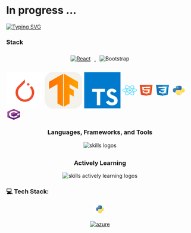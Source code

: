  # In progress ...


<a href="https://git.io/typing-svg#gh-light-mode-only"><img src="https://readme-typing-svg.demolab.com?font=&size=25&pause=1000&color=24EAE1&center=true&vCenter=true&width=435&lines=Hello+there!+;welcome+to+my+profile#gh-light-mode-only" alt="Typing SVG" /></a>

<!-- # 🌐 Socials:
Coursera and other profiles ... -->

### Stack  
<div align="center">
  <a href="https://github.com/ryo-ma/github-profile-trophy#gh-dark-mode-only"> 
    <img style="margin: 10px" src="https://profilinator.rishav.dev/skills-assets/react-original-wordmark.svg#gh-dark-mode-only" alt="React" height="50" />  
  </a>
<img style="margin: 10px" src="https://profilinator.rishav.dev/skills-assets/bootstrap-plain.svg" alt="Bootstrap" height="50" />  
</div>

<div style="display: inline-block"><br>
  <img align="center" height="100" src="assets\pytorch-light.svg"> 
  <img align="center" height="100" src="assets\tensorflow-light.svg"> 
 
  <img align="center" alt="Rafa-Ts" height="100" src="https://raw.githubusercontent.com/devicons/devicon/master/icons/typescript/typescript-plain.svg">
  <img align="center" alt="Rafa-React" height="30" width="40" src="https://raw.githubusercontent.com/devicons/devicon/master/icons/react/react-original.svg">
  <img align="center" alt="Rafa-HTML" height="30" width="40" src="https://raw.githubusercontent.com/devicons/devicon/master/icons/html5/html5-original.svg">
  <img align="center" alt="Rafa-CSS" height="30" width="40" src="https://raw.githubusercontent.com/devicons/devicon/master/icons/css3/css3-original.svg">
  <img align="center" alt="Rafa-Python" height="30" width="40" src="https://raw.githubusercontent.com/devicons/devicon/master/icons/python/python-original.svg">
  <img align="center" alt="Rafa-Csharp" height="30" width="40" src="https://raw.githubusercontent.com/devicons/devicon/master/icons/csharp/csharp-original.svg">
</div>

<div align="center">

<h3> <strong> Languages, Frameworks, and Tools </strong></h3>
<img src="https://skillicons.dev/icons?i=git,github,githubactions,nodejs,webpack,vite,html,css,sass,tailwind,js,ts,react,nextjs,redux,java,cpp,py,firebase,mongodb,mysql,postman,netlify,vercel,figma" alt="skills logos" />
<br> 
<h2></h2>
<h3> <strong> Actively Learning </strong></h3>
<img src="https://skillicons.dev/icons?i=django,tensorflow" alt="skills actively learning logos">
<br>
  
<h3 align="left"> 💻 Tech Stack:</h3> 

<code><img height="30" src="https://raw.githubusercontent.com/github/explore/80688e429a7d4ef2fca1e82350fe8e3517d3494d/topics/python/python.png" alt="python"></code>

<a href="https://azure.microsoft.com/en-in/" target="_blank" rel="noreferrer">
  <img src="https://www.vectorlogo.zone/logos/microsoft_azure/microsoft_azure-icon.svg" alt="azure" width="40" height="40"/>
</a>

</div>

<br/>

<div align="center">
  <a href="https://github.com/ryo-ma/github-profile-trophy#gh-light-mode-only">  <!-- Stats (Light) 
    <img src="https://github-profile-trophy.vercel.app/?username=iaminebriki&margin-w=2&no-bg=true&no-frame=true#gh-light-mode-only" />
  </a>
  <a href="https://github.com/ryo-ma/github-profile-trophy#gh-dark-mode-only">  <!-- Stats (Dark) 
    <img src="https://github-profile-trophy.vercel.app/?username=iaminebriki&theme=nord&margin-w=2&no-bg=true&no-frame=true#gh-dark-mode-only" />
  </a>
</div>

<br/>

<div align="center">
  <a href="https://github.com/anuraghazra/github-readme-stats#gh-light-mode-only">  <!-- Stats (Light) 
    <img src="https://github-readme-stats.vercel.app/api?username=iaminebriki&icon_color=00779A&bg_color=00000000&theme=swift&rank_icon=percentile&show_icons=true&ring_color=00779A#gh-light-mode-only" />
  </a>
  <a href="https://github.com/anuraghazra/github-readme-stats#gh-dark-mode-only">  <!-- Stats (Dark) 
    <img src="https://github-readme-stats.vercel.app/api?username=iaminebriki&icon_color=61dafb&bg_color=00000000&theme=apprentice&rank_icon=percentile&show_icons=true&ring_color=61dafb#gh-dark-mode-only" />
  </a>
  <a href="https://git.io/streak-stats#gh-light-mode-only">  <!-- streak stats (light) 
    <img src="https://streak-stats.demolab.com?user=iaminebriki&theme=swift&background=00000000&fire=00779A&currStreakNum=00779A&currStreakLabel=00779A#gh-light-mode-only" alt="GitHub Streak" />
  </a>
  <a href="https://git.io/streak-stats#gh-dark-mode-only">  <!-- streak stats (dark) 
    <img src="https://streak-stats.demolab.com?user=iaminebriki&theme=apprentice&background=00000000&fire=61DAFB&currStreakNum=61DAFB&currStreakLabel=61DAFB#gh-dark-mode-only" alt="GitHub Streak" />
  </a>
  
</div>

<div align="center">
  
  <a href="https://github.com/anuraghazra/github-readme-stats#gh-light-mode-only">  <!-- top langs (light) 
    <img src="https://github-readme-stats.vercel.app/api/top-langs/?username=iaminebriki&bg_color=00000000&hide_border=true&theme=swift&layout=compact&langs_count=10#gh-light-mode-only" />
  </a>
  <a href="https://github.com/anuraghazra/github-readme-stats#gh-dark-mode-only">  <!-- top langs (dark) 
    <img src="https://github-readme-stats.vercel.app/api/top-langs/?username=iaminebriki&bg_color=00000000&hide_border=true&theme=apprentice&layout=compact&langs_count=10#gh-dark-mode-only" />
  </a>
  <a href="https://github.com/anuraghazra/github-readme-stats#gh-light-mode-only">  <!-- wakatime (light) 
    <img src="https://github-readme-stats.vercel.app/api/wakatime?username=iaminebriki&bg_color=00000000&hide_border=true&theme=swift&layout=compact&langs_count=10#gh-light-mode-only" />
  </a>
  <a href="https://github.com/anuraghazra/github-readme-stats#gh-dark-mode-only">  <!-- wakatime (dark) 
    <img src="https://github-readme-stats.vercel.app/api/wakatime?username=iaminebriki&bg_color=00000000&hide_border=true&theme=apprentice&layout=compact&langs_count=10#gh-dark-mode-only" />
  </a>
  
</div>

<div align="center">
  
  <a href="https://github.com/anuraghazra/github-readme-stats#gh-light-mode-only">  <!-- pins (Light) 
    <img src="https://github-readme-stats.vercel.app/api/pin?username=iaminebriki&repo=Breast-Cancer-Classification-with-VGG16-and-SVM&icon_color=00779A&bg_color=00000000&theme=swift#gh-light-mode-only" />
  </a>
  <a href="https://github.com/anuraghazra/github-readme-stats#gh-dark-mode-only">  <!-- pins (Dark) 
    <img src="https://github-readme-stats.vercel.app/api/pin?username=iaminebriki&repo=Breast-Cancer-Classification-with-VGG16-and-SVM&icon_color=61dafb&bg_color=00000000&theme=apprentice#gh-dark-mode-only" />
  </a>
  
</div>

### ✍️ Random Dev Quote
![](https://quotes-github-readme.vercel.app/api?type=horizontal&theme=dark)

---

<div align="center">

<a href="https://visitcount.itsvg.in">
  <img src="https://visitcount.itsvg.in/api?id=iaminebriki&label=Profile%20Views&color=0&icon=3&pretty=false" />
</a>

  ## 💰 You can help me by Donating
  [![BuyMeACoffee](https://img.shields.io/badge/Buy%20Me%20a%20Coffee-ffdd00?style=for-the-badge&logo=buy-me-a-coffee&logoColor=black)](https://buymeacoffee.com/iaminebriki) 
  [![Ko-Fi](https://img.shields.io/badge/Ko--fi-F16061?style=for-the-badge&logo=ko-fi&logoColor=white)](https://ko-fi.com/iaminebriki) 

</div>

<!--
# ☕ About Me:
I'm curretly: <br>
🔭 Working on ML projects <br>
🌱 Learning Pytorch, JAX and Maths <br>
💼 Looking for new job opportunities as ML Engineer or Data Scientist <br>
👯 Open to collaborate on any projects related to AI/ML for Healthcare! <br>

<!--
- ⚡ Fun fact: ...
- 🤔 I’m looking for help with ...
- 💬 Ask me about ...  
- 📫 How to reach me: ...
-->

<!-- ## 🏆 GitHub Trophies
![](https://github-profile-trophy.vercel.app/?username=iaminebriki&theme=radical&no-frame=false&no-bg=true&margin-w=4) 

<p>
  <img src="https://github-readme-activity-graph.vercel.app/graph?username=iaminebriki&theme=react-dark&bg_color=20232a&hide_border=true" width="100%"/>
</p>

<hr>

<h2 align="center">👨‍💻 Repositories 👨‍💻</h2>
<br>
<a href="https://github.com/anuraghazra/github-readme-stats#gh-light-mode-only">  <!-- pins (Light) 
    <img src="https://github-readme-stats.vercel.app/api/pin?username=iaminebriki&repo=Breast-Cancer-Classification-with-VGG16-and-SVM&icon_color=00779A&bg_color=00000000&theme=swift#gh-light-mode-only" />
  </a>
  <a href="https://github.com/anuraghazra/github-readme-stats#gh-dark-mode-only">  <!-- pins (Dark) 
    <img src="https://github-readme-stats.vercel.app/api/pin?username=iaminebriki&repo=Breast-Cancer-Classification-with-VGG16-and-SVM&icon_color=61dafb&bg_color=00000000&theme=apprentice#gh-dark-mode-only" />
  </a>
<br>
<div width="100%" align="center">
  <a href="https://github.com/zumrudu-anka/Algorithms" title="Algorithms"><img height="115" src="https://github-readme-stats.vercel.app/api/pin/?username=zumrudu-anka&repo=Algorithms&theme=react&border_color=61dafb&border_radius=50&bg_color=00000000"></a><a href="https://github.com/zumrudu-anka/DataStructures" title="Data Structures"><img height="115" src="https://github-readme-stats.vercel.app/api/pin/?username=zumrudu-anka&repo=DataStructures&theme=react&border_color=61dafb&border_radius=50&bg_color=00000000"></a>
</div>
<br/><br/><br/><br/><br/><br/>
<div width="100%" align="center">
  <a href="https://github.com/zumrudu-anka/Turkce-Heceleme-CPP" title="Turkce-Heceleme-CPP"><img align="left" height="115" src="https://github-readme-stats.vercel.app/api/pin/?username=zumrudu-anka&repo=Turkce-Heceleme-CPP&theme=react&border_color=61dafb&border_radius=10&bg_color=00000000"></a><a href="https://github.com/zumrudu-anka/CopyMoveForgeryDetectionWithDCT" title="Copy&Move Forgery Detection With DCT"><img align="right" height="115" src="https://github-readme-stats.vercel.app/api/pin/?username=zumrudu-anka&repo=CopyMoveForgeryDetectionWithDCT&theme=react&border_color=61dafb&border_radius=10&bg_color=00000000"></a>
</div>
<br/><br/><br/><br/><br/><br/>

<h4 align="center">
  <a href="https://github.com/zumrudu-anka?tab=repositories" title="Show Repositories">🔎 Show More 🔍</a>
</h4>

-->
